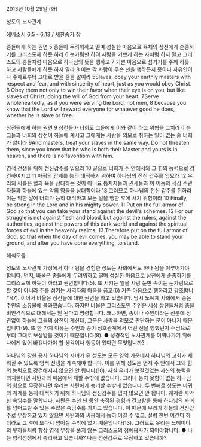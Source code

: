 2013년 10월 29일 (화)

성도의 노사관계



에베소서 6:5 - 6:13 / 새찬송가  장


종들에게 하는 권면
5 종들아 두려워하고 떨며 성실한 마음으로 육체의 상전에게 순종하기를 그리스도께 하듯 하라 6 눈가림만 하여 사람을 기쁘게 하는 자처럼 하지 말고 그리스도의 종들처럼 마음으로 하나님의 뜻을 행하고 7 기쁜 마음으로 섬기기를 주께 하듯 하고 사람들에게 하듯 하지 말라 8 이는 각 사람이 무슨 선을 행하든지 종이나 자유인이나 주께로부터 그대로 받을 줄을 앎이라
5Slaves, obey your earthly masters with respect and fear, and with sincerity of heart, just as you would obey Christ. 6 Obey them not only to win their favor when their eye is on you, but like slaves of Christ, doing the will of God from your heart. 7Serve wholeheartedly, as if you were serving the Lord, not men, 8 because you know that the Lord will reward everyone for whatever good he does, whether he is slave or free.

상전들에게 하는 권면
9 상전들아 너희도 그들에게 이와 같이 하고 위협을 그치라 이는 그들과 너희의 상전이 하늘에 계시고 그에게는 사람을 외모로 취하는 일이 없는 줄 너희가 앎이라
9And masters, treat your slaves in the same way. Do not threaten them, since you know that he who is both their Master and yours is in heaven, and there is no favoritism with him.

영적 전쟁을 위해 전신갑주를 입으라
10 끝으로 너희가 주 안에서와 그 힘의 능력으로 강건하여지고 11 마귀의 간계를 능히 대적하기 위하여 하나님의 전신 갑주를 입으라 12 우리의 씨름은 혈과 육을 상대하는 것이 아니요 통치자들과 권세들과 이 어둠의 세상 주관자들과 하늘에 있는 악의 영들을 상대함이라 13 그러므로 하나님의 전신 갑주를 취하라 이는 악한 날에 너희가 능히 대적하고 모든 일을 행한 후에 서기 위함이라
10 Finally, be strong in the Lord and in his mighty power. 11 Put on the full armor of God so that you can take your stand against the devil's schemes. 12 For our struggle is not against flesh and blood, but against the rulers, against the authorities, against the powers of this dark world and against the spiritual forces of evil in the heavenly realms. 13 Therefore put on the full armor of God, so that when the day of evil comes, you may be able to stand your ground, and after you have done everything, to stand.

해석도움





성도의 노사관계
가정에서 하나 됨을 경험한 성도는 사회에서도 하나 됨을 이루어가야 합니다. 먼저, 바울은 종들에게 두려워하고 떨며 성실한 마음으로 상전에게 순종하기를 그리스도께 하듯이 하라고 권면합니다(5). 또 시키는 일을 사람 눈만 속이는 눈가림으로 할 것이 아니라 주를 섬기는 사역자의 마음을 품고(6) 기쁜 마음으로 행하라고 강조합니다(7). 이어서 바울은 상전들에 대한 권면을 하고 있습니다. 당시 노예제 사회에서 종은 주인의 소유물에 불과했습니다. 하지만 바울은 그리스도인 주인은 세상 상전들처럼 종을 비인격적으로 대해서는 안 된다고 명령합니다. 왜냐하면, 종이나 주인이라는 신분에 상관없이 하늘에 그들의 상전이 계신데, 그분은 사람을 외모로 판단하는 분이 아니기 때문입니다(9). 또 한 가지 이유는 주인과 종이 상호관계에서 어떤 선을 행했던지 주님으로부터 그대로 보상받을 것이기 때문입니다(8).
● 성경적인 노사관계를 이뤄나가기 위해 나에게 있어 바꿔나가야 할 생각이나 행동이 있다면 무엇입니까?

하나님의 강한 용사
하나님의 자녀가 된 성도는 모든 영역 가운데서 하나님의 교회가 세워질 수 있도록 영적 전쟁을 계속해야 합니다. 이를 위해 성도는 먼저 주 안에서 그의 힘의 능력으로 강건해지지 않으면 안 됩니다(10). 사실 우리가 보잘것없는 자신의 능력을 의지한다면 사탄과의 싸움에서 패할 수밖에 없습니다. 그러나 능치 못함이 없는 하나님의 힘으로 무장한다면 우리는 사탄에게 승리할 수밖에 없습니다. 두 번째로 성도는 마귀의 궤계를 능히 대적하기 위해 하나님의 전신갑주를 입지 않으면 안 됩니다. 궤계란 사악한 속임수를 말합니다. 사탄은 수천 년 동안 축적된 경험과 간교함을 통해 하나님의 자녀를 넘어뜨릴 수 있는 수많은 속임수를 가지고 있습니다. 이 때문에 우리가 하늘의 전신갑주로 무장하고 있지 않으면 사탄과의 싸움에서 능히 이길 수 없고, 설령 한번 이긴다 하더라도 그 후에 또다시 넘어질 수밖에 없기 때문입니다(13). 그러므로 우리는 느헤미야의 부하들처럼 항상 영적 무장을 풀지 않는 그리스도의 정예용사가 되어야합니다.
● 나는 영적전쟁에서 승리하고 있습니까? 나는 전신갑주로 무장하고 있습니까?